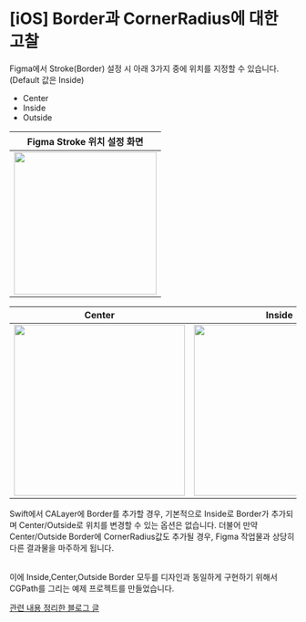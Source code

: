 # [iOS] Border과 CornerRadius에 대한 고찰

Figma에서 Stroke(Border) 설정 시 아래 3가지 중에 위치를 지정할 수 있습니다. (Default 값은 Inside)
 - Center
 - Inside
 - Outside

| Figma Stroke 위치 설정 화면 |
| :-: |
| <img src="https://github.com/user-attachments/assets/b1e95477-24a5-45d8-9c39-569467bff063" width=250> |

| Center | Inside | Outside |
| :-: | :-: | :-: |
| <img src="https://github.com/user-attachments/assets/70c9f31d-d074-45eb-851d-8e27314ea7e3" width=300> | <img src="https://github.com/user-attachments/assets/e9a8db42-4633-40a5-a67b-461de9ca0886" width=300> | <img src="https://github.com/user-attachments/assets/617522c4-f804-4fbc-a92a-1f71b41011de" width=300> |


Swift에서 CALayer에 Border를 추가할 경우, 기본적으로 Inside로 Border가 추가되며 Center/Outside로 위치를 변경할 수 있는 옵션은 없습니다.
더불어 만약 Center/Outside Border에 CornerRadius값도 추가될 경우, Figma 작업물과 상당히 다른 결과물을 마주하게 됩니다.

<br>
이에 Inside,Center,Outside Border 모두를 디자인과 동일하게 구현하기 위해서
CGPath를 그리는 예제 프로젝트를 만들었습니다.

[관련 내용 정리한 블로그 글](https://huhuhi.tistory.com/4)
